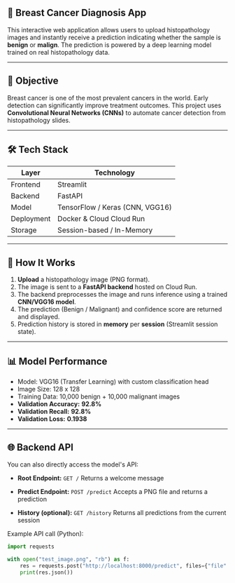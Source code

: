
<h2 class='sub-title'>🧬 Breast Cancer Diagnosis App </h2>

This interactive web application allows users to upload histopathology images and instantly receive a prediction indicating whether the sample is **benign** or **malign**. The prediction is powered by a deep learning model trained on real histopathology data.

---

## 📌 Objective

Breast cancer is one of the most prevalent cancers in the world. Early detection can significantly improve treatment outcomes. This project uses **Convolutional Neural Networks (CNNs)** to automate cancer detection from histopathology slides.

---

## 🛠️ Tech Stack

| Layer      | Technology              |
|------------|--------------------------|
| Frontend   | Streamlit                |
| Backend    | FastAPI                  |
| Model      | TensorFlow / Keras (CNN, VGG16)|
| Deployment | Docker & Cloud Cloud Run|
| Storage    | Session-based / In-Memory |

---

## 🔬 How It Works

1. **Upload** a histopathology image (PNG format).
2. The image is sent to a **FastAPI backend** hosted on Cloud Run.
3. The backend preprocesses the image and runs inference using a trained **CNN/VGG16 model**.
4. The prediction (Benign / Malignant) and confidence score are returned and displayed.
5. Prediction history is stored in **memory** per **session** (Streamlit session state).

---

## 📊 Model Performance

- Model: VGG16 (Transfer Learning) with custom classification head
- Image Size: 128 x 128
- Training Data: 10,000 benign + 10,000 malignant images
- **Validation Accuracy:** **92.8%**
- **Validation Recall:** **92.8%**
- **Validation Loss:** **0.1938**

---

## 🌐 Backend API

You can also directly access the model's API:

- **Root Endpoint:**
  `GET /`
  Returns a welcome message

- **Predict Endpoint:**
  `POST /predict`
  Accepts a PNG file and returns a prediction

- **History (optional):**
  `GET /history`
  Returns all predictions from the current session

Example API call (Python):
```python
import requests

with open("test_image.png", "rb") as f:
    res = requests.post("http://localhost:8000/predict", files={"file": f})
    print(res.json())

